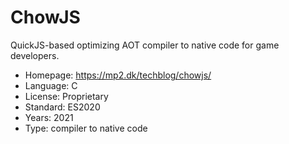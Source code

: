# ChowJS

QuickJS-based optimizing AOT compiler to native code for game developers.

* Homepage:   https://mp2.dk/techblog/chowjs/
* Language:   C
* License:    Proprietary
* Standard:   ES2020
* Years:      2021
* Type:       compiler to native code
